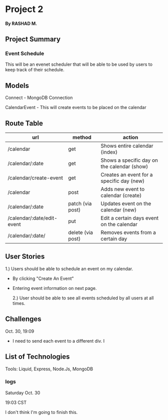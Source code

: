 # Project 2

#### By RASHAD M.

## Project Summary

### Event Schedule

This will be an evenet scheduler that will be able to be used by users to keep track of their schedule.

## Models

Connect - MongoDB Connection

CalendarEvent - This will create events to be placed on the calendar

## Route Table

| url                        | method            | action                                      |
| -------------------------- | ----------------- | ------------------------------------------- |
| /calendar                  | get               | Shows entire calendar (index)               |
| /calendar/:date            | get               | Shows a specific day on the calendar (show) |
| /calendar/create-event     | get               | Creates an event for a specific day (new)   |
| /calendar                  | post              | Adds new event to calendar (create)         |
| /calendar/:date            | patch (via post)  | Updates event on the calendar (new)         |
| /calendar/:date/edit-event | put               | Edit a certain days event on the calendar   |
| /calendar/:date/           | delete (via post) | Removes events from a certain day           |

## User Stories

1.) Users should be able to schedule an event on my calendar.

- By clicking "Create An Event"
- Entering event information on next page.

  2.) User should be able to see all events scheduled by all users at all times.

## Challenges

Oct. 30, 19:09

- I need to send each event to a different div. I

## List of Technologies

Tools: Liquid, Express, Node.Js, MongoDB

### logs

Saturday Oct. 30

19:03 CST

I don't think I'm going to finish this.

